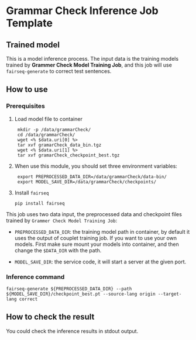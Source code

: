 # Grammar Check Inference Job Template

## Trained model

This is a model inference process. The input data is the training models trained by **Grammer Check Model Training Job**, and this job will use ```fairseq-generate``` to correct test sentences.

## How to use

### Prerequisites

1. Load model file to container
   ```
    mkdir -p /data/grammarCheck/
    cd /data/grammarCheck/
    wget <% $data.uri[0] %>
    tar xvf gramarCheck_data_bin.tgz
    wget <% $data.uri[1] %>
    tar xvf gramarCheck_checkpoint_best.tgz
   ```

2. When use this module, you should set three environment variables:
   ```
    export PREPROCESSED_DATA_DIR=/data/grammarCheck/data-bin/
    export MODEL_SAVE_DIR=/data/grammarCheck/checkpoints/
   ```

3. Install `fairseq`
   ```
   pip install fairseq
   ```

This job uses two data input, the preprocessed data and checkpoint files trained by ```Grammer Check Model Training Job```:

- ```PREPROCESSED_DATA_DIR```: the training model path in container, by default it uses the output of couplet training job. If you want to use your own models. First make sure mount your models into container, and then change the ```$DATA_DIR``` with the path.

- ```MODEL_SAVE_DIR```: the service code, it will start a server at the given port.


### Inference command

```
fairseq-generate ${PREPROCESSED_DATA_DIR} --path ${MODEL_SAVE_DIR}/checkpoint_best.pt --source-lang origin --target-lang correct
```


## How to check the result

You could check the inference results in stdout output.



